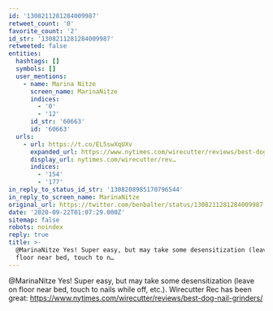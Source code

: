 ```yaml
---
id: '1308211281284009987'
retweet_count: '0'
favorite_count: '2'
id_str: '1308211281284009987'
retweeted: false
entities:
  hashtags: []
  symbols: []
  user_mentions:
    - name: Marina Nitze
      screen_name: MarinaNitze
      indices:
        - '0'
        - '12'
      id_str: '60663'
      id: '60663'
  urls:
    - url: https://t.co/EL5swXqUXv
      expanded_url: https://www.nytimes.com/wirecutter/reviews/best-dog-nail-grinders/
      display_url: nytimes.com/wirecutter/rev…
      indices:
        - '154'
        - '177'
in_reply_to_status_id_str: '1308208985170796544'
in_reply_to_screen_name: MarinaNitze
original_url: https://twitter.com/benbalter/status/1308211281284009987
date: '2020-09-22T01:07:29.000Z'
sitemap: false
robots: noindex
reply: true
title: >-
  @MarinaNitze Yes! Super easy, but may take some desensitization (leave on
  floor near bed, touch to n…
---
```


@MarinaNitze Yes! Super easy, but may take some desensitization (leave on floor near bed, touch to nails while off, etc.). Wirecutter Rec has been great: https://www.nytimes.com/wirecutter/reviews/best-dog-nail-grinders/